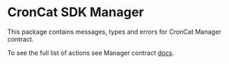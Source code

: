 # CronCat SDK Manager

This package contains messages, types and errors for CronCat Manager contract.

To see the full list of actions see Manager contract [docs](https://github.com/CronCats/cw-croncat/blob/beta/split-0.0.0/contracts/croncat-manager/README.md).
